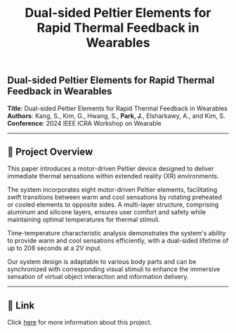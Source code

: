 ﻿---
layout: post
title: Dual-sided Peltier Elements for Rapid Thermal Feedback in Wearables
description: >
  2024 IEEE ICRA Workshop on Wearable
image:
  path: /assets/img/FlipPelt/FlipPelt.png
  srcset:
    1920w: /assets/img/FlipPelt/FlipPelt.png
    960w: /assets/img/FlipPelt/FlipPelt.png
    480w: /assets/img/FlipPelt/FlipPelt.png
accent_image: /assets/img/FlipPelt/FlipPelt.png
excerpt_separator: <!--more-->
sitemap: true
authors: Kang, S., Kim, G., Hwang, S., <strong>Park, J.</strong>, Elsharkawy, A., and Kim, S.
conference: <strong><em>2024 IEEE ICRA Workshop</em></strong> <em>on Wearable</em>
---

##  Dual-sided Peltier Elements for Rapid Thermal Feedback in Wearables

**Title**: Dual-sided Peltier Elements for Rapid Thermal Feedback in Wearables  
**Authors**: Kang, S., Kim, G., Hwang, S., **Park, J.**, Elsharkawy, A., and Kim, S.  
**Conference**: 2024 IEEE ICRA Workshop on Wearable 

<!--more-->
---

## 🧊 Project Overview

This paper introduces a motor-driven Peltier device designed to deliver immediate thermal sensations within extended reality (XR) environments.

The system incorporates eight motor-driven Peltier elements, facilitating swift transitions between warm and cool sensations by rotating preheated or cooled elements to opposite sides. A multi-layer structure, comprising aluminum and silicone layers, ensures user comfort and safety while maintaining optimal temperatures for thermal stimuli.

Time-temperature characteristic analysis demonstrates the system's ability to provide warm and cool sensations efficiently, with a dual-sided lifetime of up to 206 seconds at a 2V input.

Our system design is adaptable to various body parts and can be synchronized with corresponding visual stimuli to enhance the immersive sensation of virtual object interaction and information delivery.

---

## 🔗 Link

Click [here](https://arxiv.org/abs/2405.11807) for more information about this project.
